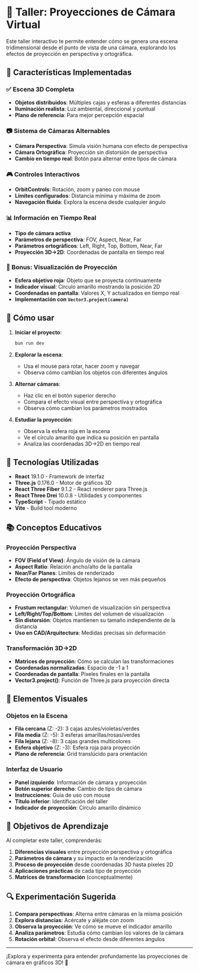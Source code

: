 # 🎯 Taller: Proyecciones de Cámara Virtual

Este taller interactivo te permite entender cómo se genera una escena tridimensional desde el punto de vista de una cámara, explorando los efectos de proyección en perspectiva y ortográfica.

## 🌟 Características Implementadas

### ✅ Escena 3D Completa

- **Objetos distribuidos**: Múltiples cajas y esferas a diferentes distancias
- **Iluminación realista**: Luz ambiental, direccional y puntual
- **Plano de referencia**: Para mejor percepción espacial

### 📷 Sistema de Cámaras Alternables

- **Cámara Perspectiva**: Simula visión humana con efecto de perspectiva
- **Cámara Ortográfica**: Proyección sin distorsión de perspectiva
- **Cambio en tiempo real**: Botón para alternar entre tipos de cámara

### 🎮 Controles Interactivos

- **OrbitControls**: Rotación, zoom y paneo con mouse
- **Límites configurados**: Distancia mínima y máxima de zoom
- **Navegación fluida**: Explora la escena desde cualquier ángulo

### 📊 Información en Tiempo Real

- **Tipo de cámara activa**
- **Parámetros de perspectiva**: FOV, Aspect, Near, Far
- **Parámetros ortográficos**: Left, Right, Top, Bottom, Near, Far
- **Proyección 3D→2D**: Coordenadas de pantalla en tiempo real

### 🎯 Bonus: Visualización de Proyección

- **Esfera objetivo roja**: Objeto que se proyecta continuamente
- **Indicador visual**: Círculo amarillo mostrando la posición 2D
- **Coordenadas en pantalla**: Valores X, Y actualizados en tiempo real
- **Implementación con `Vector3.project(camera)`**

## 🚀 Cómo usar

1. **Iniciar el proyecto**:

   ```bash
   bun run dev
   ```

2. **Explorar la escena**:

   - Usa el mouse para rotar, hacer zoom y navegar
   - Observa cómo cambian los objetos con diferentes ángulos

3. **Alternar cámaras**:

   - Haz clic en el botón superior derecho
   - Compara el efecto visual entre perspectiva y ortográfica
   - Observa cómo cambian los parámetros mostrados

4. **Estudiar la proyección**:
   - Observa la esfera roja en la escena
   - Ve el círculo amarillo que indica su posición en pantalla
   - Analiza las coordenadas 3D→2D en tiempo real

## 🔧 Tecnologías Utilizadas

- **React** 19.1.0 - Framework de interfaz
- **Three.js** 0.176.0 - Motor de gráficos 3D
- **React Three Fiber** 9.1.2 - React renderer para Three.js
- **React Three Drei** 10.0.8 - Utilidades y componentes
- **TypeScript** - Tipado estático
- **Vite** - Build tool moderno

## 📚 Conceptos Educativos

### Proyección Perspectiva

- **FOV (Field of View)**: Ángulo de visión de la cámara
- **Aspect Ratio**: Relación ancho/alto de la pantalla
- **Near/Far Planes**: Límites de renderizado
- **Efecto de perspectiva**: Objetos lejanos se ven más pequeños

### Proyección Ortográfica

- **Frustum rectangular**: Volumen de visualización sin perspectiva
- **Left/Right/Top/Bottom**: Límites del volumen de visualización
- **Sin distorsión**: Objetos mantienen su tamaño independiente de la distancia
- **Uso en CAD/Arquitectura**: Medidas precisas sin deformación

### Transformación 3D→2D

- **Matrices de proyección**: Cómo se calculan las transformaciones
- **Coordenadas normalizadas**: Espacio de -1 a 1
- **Coordenadas de pantalla**: Píxeles finales en la pantalla
- **Vector3.project()**: Función de Three.js para proyección directa

## 🎨 Elementos Visuales

### Objetos en la Escena

- **Fila cercana** (Z: -2): 3 cajas azules/violetas/verdes
- **Fila media** (Z: -5): 3 esferas amarillas/rosas/verdes
- **Fila lejana** (Z: -8): 3 cajas grandes multicolores
- **Esfera objetivo** (Z: -3): Esfera roja para proyección
- **Plano de referencia**: Grid translúcido para orientación

### Interfaz de Usuario

- **Panel izquierdo**: Información de cámara y proyección
- **Botón superior derecho**: Cambio de tipo de cámara
- **Instrucciones**: Guía de uso con mouse
- **Título inferior**: Identificación del taller
- **Indicador de proyección**: Círculo amarillo dinámico

## 🎯 Objetivos de Aprendizaje

Al completar este taller, comprenderás:

1. **Diferencias visuales** entre proyección perspectiva y ortográfica
2. **Parámetros de cámara** y su impacto en la renderización
3. **Proceso de proyección** desde coordenadas 3D hasta píxeles 2D
4. **Aplicaciones prácticas** de cada tipo de proyección
5. **Matrices de transformación** (conceptualmente)

## 🔍 Experimentación Sugerida

1. **Compara perspectivas**: Alterna entre cámaras en la misma posición
2. **Explora distancias**: Acércate y aléjate con zoom
3. **Observa la proyección**: Ve cómo se mueve el indicador amarillo
4. **Analiza parámetros**: Estudia cómo cambian los valores de la cámara
5. **Rotación orbital**: Observa el efecto desde diferentes ángulos

---

¡Explora y experimenta para entender profundamente las proyecciones de cámara en gráficos 3D! 🚀

